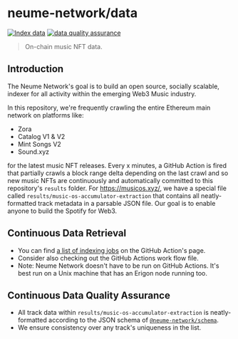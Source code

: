 # neume-network/data

[![Index data](https://github.com/neume-network/data/actions/workflows/node.js.yml/badge.svg)](https://github.com/neume-network/data/actions/workflows/node.js.yml)
[![data quality assurance](https://github.com/neume-network/data/actions/workflows/dataqualityassurance.js.yml/badge.svg)](https://github.com/neume-network/data/actions/workflows/dataqualityassurance.js.yml)

> On-chain music NFT data.

## Introduction

The Neume Network's goal is to build an open source, socially scalable, indexer
for all activity within the emerging Web3 Music industry.

In this repository, we're frequently crawling the entire Ethereum main network
on platforms like:

- Zora
- Catalog V1 & V2
- Mint Songs V2
- Sound.xyz

for the latest music NFT releases. Every x minutes, a GitHub Action is fired
that partially crawls a block range delta depending on the last crawl and so
new music NFTs are continuously and automatically committed to this
repository's `results` folder. For https://musicos.xyz/, we have a special file
called `results/music-os-accumulator-extraction` that contains all neatly-
formatted track metadata in a parsable JSON file. Our goal is to enable anyone
to build the Spotify for Web3.

## Continuous Data Retrieval

- You can find [a list of indexing
  jobs](https://github.com/neume-network/data/actions/workflows/node.js.yml) on
  the GitHub Action's page.
- Consider also checking out the GitHub Actions work flow file.
- Note: Neume Network doesn't have to be run on GitHub Actions. It's best run
  on a Unix machine that has an Erigon node running too.

## Continuous Data Quality Assurance

- All track data within `results/music-os-accumulator-extraction` is
  neatly-formatted according to the JSON schema of
  [`@neume-network/schema`](https://github.com/neume-network/schema/blob/main/schema.json).
- We ensure consistency over any track's uniqueness in the list.
